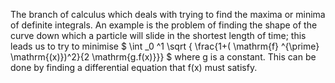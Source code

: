 The branch of calculus which deals with trying to find the maxima or
minima of definite integrals. An example is the problem of finding the
shape of the curve down which a particle will slide in the shortest
length of time; this leads us to try to minimise
$ \int _0 ^1 \sqrt { \frac{1+( \mathrm{f} ^{\prime} \mathrm{(x)})^2}{2 \mathrm{g.f(x)}}} $
where g is a constant. This can be done by finding a differential
equation that f(x) must satisfy.

